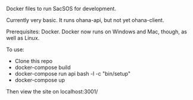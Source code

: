 Docker files to run SacSOS for development.

Currently very basic. It runs ohana-api, but not yet ohana-client.

Prerequisites: Docker. Docker now runs on Windows and Mac, though, as well as Linux.

To use:

 * Clone this repo
 * docker-compose build
 * docker-compose run api bash -l -c "bin/setup"
 * docker-compose up

Then view the site on localhost:3001/
